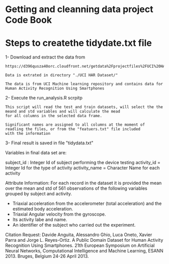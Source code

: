 # Getting and cleanning data project Code Book

# Steps to createthe tidydate.txt file

1- Download and extract the data from 

	https://d396qusza40orc.cloudfront.net/getdata%2Fprojectfiles%2FUCI%20HAR%20Dataset.zip 
	
	Data is extrated in directory "./UCI HAR Dataset/"
	
	The data is from UCI Machine learning repository and contains data for Human Activity Recognition Using Smartphones
	
2- Execute the run_analysis.R scrpitp

	This script will read the test and train datasets, will select the the meand and std variables and will calculate the mead 
	for all columns in the selected data frame. 
	
	Significant names are assigned to all columns at the moment of readling the files, or from the "featuers.txt" file included
	with the information
	
3- Final result is saved in file "tidydata.txt"

Variables in final data set are:

subject_id : Integer		Id of subject performing the device testing
activity_id = Integer		Id for the type of activity	
activity_name = Character	Name for each activity

Attribute Information:
For each record in the dataset it is provided the mean over the mean and std of 561 observations of the following variables grouped by subject and activity.
- Triaxial acceleration from the accelerometer (total acceleration) and the estimated body acceleration.
- Triaxial Angular velocity from the gyroscope.
- Its activity labe and name.
- An identifier of the subject who carried out the experiment.

Citation Request:
Davide Anguita, Alessandro Ghio, Luca Oneto, Xavier Parra and Jorge L. Reyes-Ortiz. 
A Public Domain Dataset for Human Activity Recognition Using Smartphones. 
21th European Symposium on Artificial Neural Networks, Computational Intelligence and Machine Learning, 
ESANN 2013. Bruges, Belgium 24-26 April 2013.
